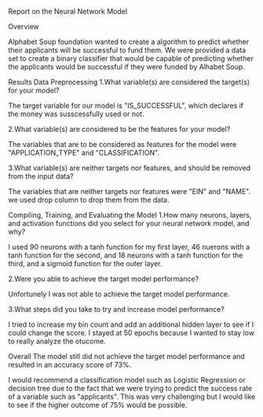 
Report on the Neural Network Model

Overview

Alphabet Soup foundation wanted to create a algorithm to predict whether their applicants will be successful to fund them. We were provided a data set to create a binary classifier that would be capable of predicting whether the applicants would be successful if they were funded by Alhabet Soup.

Results
Data Preprocessing
1.What variable(s) are considered the target(s) for your model?

The target variable for our model is "IS_SUCCESSFUL", which declares if the money was susscessfully used or not.

2.What variable(s) are considered to be the features for your model?

The variables that are to be considered as features for the model were "APPLICATION_TYPE" and "CLASSIFICATION".

3.What variable(s) are neither targets nor features, and should be removed from the input data?

The variables that are neither targets nor features were "EIN" and "NAME". we used drop column to drop them from the data. 


Compiling, Training, and Evaluating the Model
1.How many neurons, layers, and activation functions did you select for your neural network model, and why?

I used 90 neurons with a tanh function for my first layer, 46 nuerons with a tanh function for the second, and 18 neurons with a tanh function for the third, and a sigmoid function for the outer layer.

2.Were you able to achieve the target model performance?

Unfortunely I was not able to achieve the target model performance.

3.What steps did you take to try and increase model performance?

I tried to increase my bin count and add an additional hidden layer to see if I could change the score. I stayed at 50 epochs because I wanted to stay low to really analyze the otucome.

Overall
The model still did not achieve the target model performance and resulted in an accuracy score of 73%.

I would recommend a classification model such as Logistic Regression or decision tree due to the fact that we were trying to predict the success rate of a variable such as "applicants". This was very challenging but I would like to see if the higher outcome of 75% would be possible.
